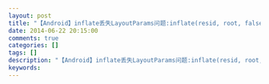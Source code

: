 ```yaml
---
layout: post
title: "【Android】inflate丢失LayoutParams问题:inflate(resid, root, false)"
date: 2014-06-22 20:15:00 
comments: true
categories: []
tags: []
description: "【Android】inflate丢失LayoutParams问题:inflate(resid, root, false)"
keywords: 
---
```





